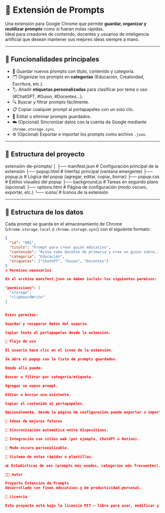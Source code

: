 # 🧠 Extensión de Prompts

Una extensión para Google Chrome que permite **guardar, organizar y reutilizar prompts** como si fueran notas rápidas.  
Ideal para creadores de contenido, docentes y usuarios de inteligencia artificial que desean mantener sus mejores ideas siempre a mano.

---

## 🚀 Funcionalidades principales

- 📝 Guardar nuevos prompts con título, contenido y categoría.  
- 🗂️ Organizar los prompts en **categorías** (Educación, Creatividad, Escritura, etc.).  
- 🏷️ Añadir **etiquetas personalizadas** para clasificar por tema o uso (#ChatGPT, #Guion, #Docentes...).  
- 🔍 Buscar y filtrar prompts fácilmente.  
- 📋 Copiar cualquier prompt al portapapeles con un solo clic.  
- 🧹 Editar o eliminar prompts guardados.  
- ☁️ (Opcional) Sincronizar datos con la cuenta de Google mediante `chrome.storage.sync`.  
- ⚙️ (Opcional) Exportar e importar los prompts como archivo `.json`.

---

## 🧱 Estructura del proyecto
extensión-de-prompts/
│
├── manifest.json # Configuración principal de la extensión
├── popup.html # Interfaz principal (ventana emergente)
├── popup.js # Lógica del popup (agregar, editar, copiar, borrar)
├── popup.css # Estilos visuales del popup
├── background.js # Tareas en segundo plano (opcional)
├── options.html # Página de configuración (modo oscuro, exportar, etc.)
└── icons/ # Íconos de la extensión


---

## 💾 Estructura de los datos

Cada prompt se guarda en el almacenamiento de Chrome (`chrome.storage.local` o `chrome.storage.sync`) con el siguiente formato:

```json
{
  "id": "001",
  "titulo": "Prompt para crear guion educativo",
  "contenido": "Actúa como docente de primaria y crea un guion sobre...",
  "categoria": "Educación",
  "etiquetas": ["ChatGPT", "Guion", "Docentes"]
}
⚙️ Permisos necesarios

En el archivo manifest.json se deben incluir los siguientes permisos:

"permissions": [
  "storage",
  "clipboardWrite"
]


Estos permiten:

Guardar y recuperar datos del usuario.

Copiar texto al portapapeles desde la extensión.

🧩 Flujo de uso

El usuario hace clic en el ícono de la extensión.

Se abre el popup con la lista de prompts guardados.

Desde allí puede:

Buscar o filtrar por categoría/etiqueta.

Agregar un nuevo prompt.

Editar o borrar uno existente.

Copiar el contenido al portapapeles.

Opcionalmente, desde la página de configuración puede exportar o importar sus prompts.

🌈 Ideas de mejoras futuras

🔄 Sincronización automática entre dispositivos.

📎 Integración con sitios web (por ejemplo, ChatGPT o Notion).

🌙 Modo oscuro personalizable.

💬 Sistema de notas rápidas o plantillas.

📊 Estadísticas de uso (prompts más usados, categorías más frecuentes).

👨‍💻 Autor

Proyecto Extensión de Prompts
Desarrollado con fines educativos y de productividad personal.

📄 Licencia

Este proyecto está bajo la licencia MIT — libre para usar, modificar y compartir.
